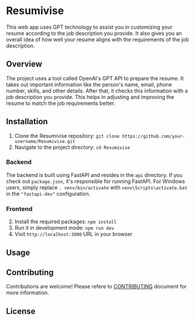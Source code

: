 # Resumivise

This web app uses GPT technology to assist you in customizing your resume according to the job description you provide. It also gives you an overall idea of how well your resume aligns with the requirements of the job description.

## Overview

The project uses a tool called OpenAI's GPT API to prepare the resume. It takes out important information like the person's name, email, phone number, skills, and other details. After that, it checks this information with a job description you provide. This helps in adjusting and improving the resume to match the job requirements better.

## Installation
1. Clone the Resumivise repository: `git clone https://github.com/your-username/Resumivise.git`
2. Navigate to the project directory: `cd Resumivise`

### Backend
The backend is built using FastAPI and resides in the `api` directory. If you check out `package.json`, it's responsible for running FastAPI. For Windows users, simply replace `. venv/bin/activate` with `venv\Scripts\activate.bat` in the `"fastapi-dev"` configuration.

### Frontend
2. Install the required packages: `npm install`
3. Run it in development mode: `npm run dev`
4. Visit `http://localhost:3000` URL in your browser

## Usage


## Contributing
Contributions are welcome! 
Please refere to [CONTRIBUTING](CONTRIBUTING.md) document for more information. 


## License